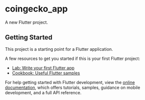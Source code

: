 # coingecko_app

A new Flutter project.

## Getting Started

This project is a starting point for a Flutter application.

A few resources to get you started if this is your first Flutter project:

- [Lab: Write your first Flutter app](https://docs.flutter.dev/get-started/codelab)
- [Cookbook: Useful Flutter samples](https://docs.flutter.dev/cookbook)

For help getting started with Flutter development, view the
[online documentation](https://docs.flutter.dev/), which offers tutorials,
samples, guidance on mobile development, and a full API reference.
